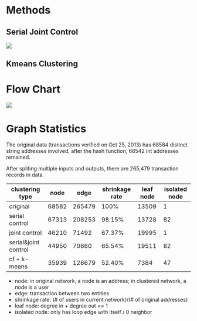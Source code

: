 # Methods

## Serial Joint Control
<img src="https://github.com/pw2393/project_csds/blob/master/analytics/serial-joint-control.jpeg">

## Kmeans Clustering

# Flow Chart
<img src="https://github.com/pw2393/project_csds/blob/master/analytics/files_usage.jpeg">


# Graph Statistics

The original data (transactions verified on Oct 25, 2013) has 68584 distinct string addresses involved, after the hash function, 68542 int addresses remained.

After spliting multiple inputs and outputs, there are 265,479 transaction records in data.


clustering type | node | edge | shrinkage rate | leaf node | isolated node |
----------------|---------------|-----------|-----------|------------|----------------|
original | 68582 | 265479 | 100% | 13509 | 1 |
serial control | 67313 | 208253 | 98.15% | 13728 | 82 |
joint control | 46210 | 71492 | 67.37% | 19995 | 1 |
serial&joint control | 44950 | 70660 |65.54% | 19511 | 82 |
cf + k-means | 35939 | 126679 | 52.40% | 7384 | 47 |


* node: in original network, a node is an address; in clustered network, a node is a user
* edge: transaction between two entities
* shrinkage rate: (# of users in current network)/(# of original addresses)
* leaf node: degree in + degree out == 1
* isolated node: only has loop edge with itself / 0 neighbor
